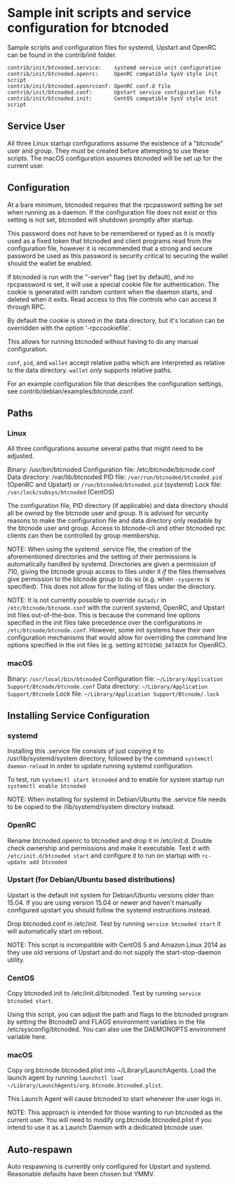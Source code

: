 Sample init scripts and service configuration for btcnoded
==========================================================

Sample scripts and configuration files for systemd, Upstart and OpenRC
can be found in the contrib/init folder.

    contrib/init/btcnoded.service:    systemd service unit configuration
    contrib/init/btcnoded.openrc:     OpenRC compatible SysV style init script
    contrib/init/btcnoded.openrcconf: OpenRC conf.d file
    contrib/init/btcnoded.conf:       Upstart service configuration file
    contrib/init/btcnoded.init:       CentOS compatible SysV style init script

Service User
---------------------------------

All three Linux startup configurations assume the existence of a "btcnode" user
and group.  They must be created before attempting to use these scripts.
The macOS configuration assumes btcnoded will be set up for the current user.

Configuration
---------------------------------

At a bare minimum, btcnoded requires that the rpcpassword setting be set
when running as a daemon.  If the configuration file does not exist or this
setting is not set, btcnoded will shutdown promptly after startup.

This password does not have to be remembered or typed as it is mostly used
as a fixed token that btcnoded and client programs read from the configuration
file, however it is recommended that a strong and secure password be used
as this password is security critical to securing the wallet should the
wallet be enabled.

If btcnoded is run with the "-server" flag (set by default), and no rpcpassword is set,
it will use a special cookie file for authentication. The cookie is generated with random
content when the daemon starts, and deleted when it exits. Read access to this file
controls who can access it through RPC.

By default the cookie is stored in the data directory, but it's location can be overridden
with the option '-rpccookiefile'.

This allows for running btcnoded without having to do any manual configuration.

`conf`, `pid`, and `wallet` accept relative paths which are interpreted as
relative to the data directory. `wallet` *only* supports relative paths.

For an example configuration file that describes the configuration settings,
see contrib/debian/examples/btcnode.conf.

Paths
---------------------------------

### Linux

All three configurations assume several paths that might need to be adjusted.

Binary:              /usr/bin/btcnoded
Configuration file:  /etc/btcnode/btcnode.conf
Data directory:      /var/lib/btcnoded
PID file:            `/var/run/btcnoded/btcnoded.pid` (OpenRC and Upstart) or `/run/btcnoded/btcnoded.pid` (systemd)
Lock file:           `/var/lock/subsys/btcnoded` (CentOS)

The configuration file, PID directory (if applicable) and data directory
should all be owned by the btcnode user and group.  It is advised for security
reasons to make the configuration file and data directory only readable by the
btcnode user and group.  Access to btcnode-cli and other btcnoded rpc clients
can then be controlled by group membership.

NOTE: When using the systemd .service file, the creation of the aforementioned
directories and the setting of their permissions is automatically handled by
systemd. Directories are given a permission of 710, giving the btcnode group
access to files under it _if_ the files themselves give permission to the
btcnode group to do so (e.g. when `-sysperms` is specified). This does not allow
for the listing of files under the directory.

NOTE: It is not currently possible to override `datadir` in
`/etc/btcnode/btcnode.conf` with the current systemd, OpenRC, and Upstart init
files out-of-the-box. This is because the command line options specified in the
init files take precedence over the configurations in
`/etc/btcnode/btcnode.conf`. However, some init systems have their own
configuration mechanisms that would allow for overriding the command line
options specified in the init files (e.g. setting `BITCOIND_DATADIR` for
OpenRC).

### macOS

Binary:              `/usr/local/bin/btcnoded`
Configuration file:  `~/Library/Application Support/Btcnode/btcnode.conf`
Data directory:      `~/Library/Application Support/Btcnode`
Lock file:           `~/Library/Application Support/Btcnode/.lock`

Installing Service Configuration
-----------------------------------

### systemd

Installing this .service file consists of just copying it to
/usr/lib/systemd/system directory, followed by the command
`systemctl daemon-reload` in order to update running systemd configuration.

To test, run `systemctl start btcnoded` and to enable for system startup run
`systemctl enable btcnoded`

NOTE: When installing for systemd in Debian/Ubuntu the .service file needs to be copied to the /lib/systemd/system directory instead.

### OpenRC

Rename btcnoded.openrc to btcnoded and drop it in /etc/init.d.  Double
check ownership and permissions and make it executable.  Test it with
`/etc/init.d/btcnoded start` and configure it to run on startup with
`rc-update add btcnoded`

### Upstart (for Debian/Ubuntu based distributions)

Upstart is the default init system for Debian/Ubuntu versions older than 15.04. If you are using version 15.04 or newer and haven't manually configured upstart you should follow the systemd instructions instead.

Drop btcnoded.conf in /etc/init.  Test by running `service btcnoded start`
it will automatically start on reboot.

NOTE: This script is incompatible with CentOS 5 and Amazon Linux 2014 as they
use old versions of Upstart and do not supply the start-stop-daemon utility.

### CentOS

Copy btcnoded.init to /etc/init.d/btcnoded. Test by running `service btcnoded start`.

Using this script, you can adjust the path and flags to the btcnoded program by
setting the BtcnodeD and FLAGS environment variables in the file
/etc/sysconfig/btcnoded. You can also use the DAEMONOPTS environment variable here.

### macOS

Copy org.btcnode.btcnoded.plist into ~/Library/LaunchAgents. Load the launch agent by
running `launchctl load ~/Library/LaunchAgents/org.btcnode.btcnoded.plist`.

This Launch Agent will cause btcnoded to start whenever the user logs in.

NOTE: This approach is intended for those wanting to run btcnoded as the current user.
You will need to modify org.btcnode.btcnoded.plist if you intend to use it as a
Launch Daemon with a dedicated btcnode user.

Auto-respawn
-----------------------------------

Auto respawning is currently only configured for Upstart and systemd.
Reasonable defaults have been chosen but YMMV.
